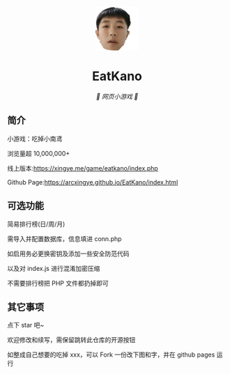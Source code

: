 <p align="center">
  <a href="https://xingye.me/game/eatkano"><img src="https://github.com/arcxingye/EatKano/blob/main/static/image/ClickBefore.png?raw=true" width="100" height="100" alt="EatKano"></a>
</p>
<div align="center">

# EatKano

_🦌 网页小游戏 🥛_

</div>

## 简介

小游戏：吃掉小南鸢

浏览量超 10,000,000+

线上版本:https://xingye.me/game/eatkano/index.php

Github Page:https://arcxingye.github.io/EatKano/index.html

## 可选功能

简易排行榜(日/周/月)

需导入并配置数据库，信息填进 conn.php

如启用务必更换密钥及添加一些安全防范代码

以及对 index.js 进行混淆加密压缩

不需要排行榜把 PHP 文件都扔掉即可

## 其它事项

点下 star 吧~

欢迎修改和续写，需保留跳转此仓库的开源按钮

如整成自己想要的吃掉 xxx，可以 Fork 一份改下图和字，并在 github pages 运行
